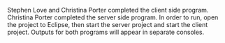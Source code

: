 Stephen Love and Christina Porter completed the client side program.
Christina Porter completed the server side program.
In order to run, open the project to Eclipse, then start the server project and start the client project.
Outputs for both programs will appear in separate consoles.

